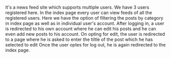 It's a news feed site which supports multiple users.
We have 3 users registered here.
In the index page every user can view feeds of all the registered users.
Here we have the option of filtering the posts by category in index page as well as in individual  user's account.
After logging in, a user is redirected to his own account where he can edit his posts and he can even add new posts to his account.
On opting for edit, the user is redirected to a page where he is asked  to enter the tiltle of the post which he has selected to edit
Once the user optes for log out, he is again redirected to the index page.
